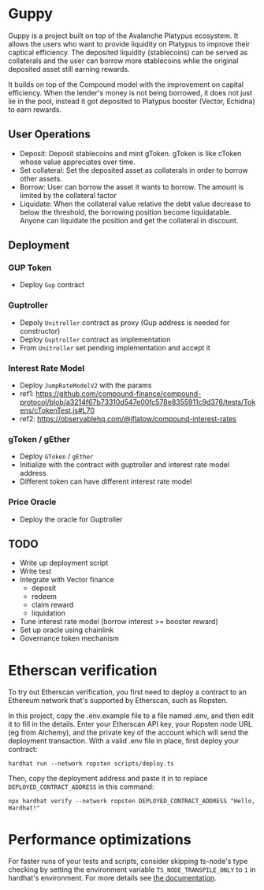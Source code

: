 # Guppy

Guppy is a project built on top of the Avalanche Platypus ecosystem. It allows the users who want to provide liquidity on Platypus to improve their captical efficiency. The deposited liquidity (stablecoins) can be served as collaterals and the user can borrow more stablecoins whlie the original deposited asset still earning rewards.

It builds on top of the Compound model with the improvement on capital efficiency. When the lender's money is not being borrowed, it does not just lie in the pool, instead it got deposited to Platypus booster (Vector, Echidna) to earn rewards.

## User Operations

- Deposit: Deposit stablecoins and mint gToken. gToken is like cToken whose value appreciates over time.
- Set collateral: Set the deposited asset as collaterals in order to borrow other assets.
- Borrow: User can borrow the asset it wants to borrow. The amount is limited by the collateral factor
- Liquidate: When the collateral value relative the debt value decrease to below the threshold, the borrowing position become liquidatable. Anyone can liquidate the position and get the collateral in discount.

## Deployment

### GUP Token

- Deploy `Gup` contract

### Guptroller

- Depoly `Unitroller` contract as proxy (Gup address is needed for constructor)
- Deploy `Guptroller` contract as implementation
- From `Unitroller` set pending implementation and accept it

### Interest Rate Model

- Deploy `JumpRateModelV2` with the params
- ref1: https://github.com/compound-finance/compound-protocol/blob/a3214f67b73310d547e00fc578e8355911c9d376/tests/Tokens/cTokenTest.js#L70
- ref2: https://observablehq.com/@jflatow/compound-interest-rates

### gToken / gEther

- Deploy `GToken` / `gEther`
- Initialize with the contract with guptroller and interest rate model address
- Different token can have different interest rate model

### Price Oracle

- Deploy the oracle for Guptroller

## TODO

- Write up deployment script
- Write test
- Integrate with Vector finance
    - deposit
    - redeem
    - claim reward
    - liquidation
- Tune interest rate model (borrow interest >= booster reward)
- Set up oracle using chainlink
- Governance token mechanism
# Etherscan verification

To try out Etherscan verification, you first need to deploy a contract to an Ethereum network that's supported by
Etherscan, such as Ropsten.

In this project, copy the .env.example file to a file named .env, and then edit it to fill in the details. Enter your
Etherscan API key, your Ropsten node URL (eg from Alchemy), and the private key of the account which will send the
deployment transaction. With a valid .env file in place, first deploy your contract:

```shell
hardhat run --network ropsten scripts/deploy.ts
```

Then, copy the deployment address and paste it in to replace `DEPLOYED_CONTRACT_ADDRESS` in this command:

```shell
npx hardhat verify --network ropsten DEPLOYED_CONTRACT_ADDRESS "Hello, Hardhat!"
```

# Performance optimizations

For faster runs of your tests and scripts, consider skipping ts-node's type checking by setting the environment variable
`TS_NODE_TRANSPILE_ONLY` to `1` in hardhat's environment. For more details see
[the documentation](https://hardhat.org/guides/typescript.html#performance-optimizations).
